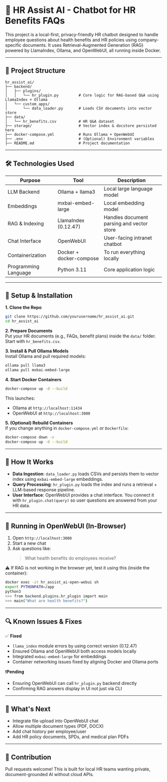 # 🧠 HR Assist AI - Chatbot for HR Benefits FAQs  
This project is a local-first, privacy-friendly HR chatbot designed to handle employee questions about health benefits and HR policies using company-specific documents. It uses Retrieval-Augmented Generation (RAG) powered by LlamaIndex, Ollama, and OpenWebUI, all running inside Docker.

---

## 📁 Project Structure  
```
hr_assist_ai/  
├── backend/  
│   ├── plugins/  
│   │   └── hr_plugin.py         # Core logic for RAG-based Q&A using LlamaIndex + Ollama  
│   └── custom_apps/  
│       └── data_loader.py       # Loads CSV documents into vector store  
├── data/  
│   └── hr_benefits.csv          # HR Q&A dataset  
├── storage/                     # Vector index & docstore persisted here  
├── docker-compose.yml           # Runs Ollama + OpenWebUI  
├── .env                         # (Optional) Environment variables  
├── README.md                    # Project documentation  
```

---

## 🛠️ Technologies Used  
| **Purpose**                | **Tool**                | **Description**                                    |
|---------------------------|-------------------------|----------------------------------------------------|
| LLM Backend               | Ollama + llama3         | Local large language model                         |
| Embeddings                | mxbai-embed-large       | Local embedding model                              |
| RAG & Indexing            | LlamaIndex (0.12.47)    | Handles document parsing and vector store          |
| Chat Interface            | OpenWebUI               | User-facing intranet chatbot                       |
| Containerization          | Docker + docker-compose | To run everything locally                          |
| Programming Language      | Python 3.11             | Core application logic                             |

---

## 🔁 Setup & Installation  

**1. Clone the Repo**  
```bash
git clone https://github.com/yourusername/hr_assist_ai.git  
cd hr_assist_ai  
```

**2. Prepare Documents**  
Put your HR documents (e.g., FAQs, benefit plans) inside the `data/` folder. Start with `hr_benefits.csv`.

**3. Install & Pull Ollama Models**  
Install Ollama and pull required models:  
```bash
ollama pull llama3  
ollama pull mxbai-embed-large  
```

**4. Start Docker Containers**  
```bash
docker-compose up -d --build  
```  
This launches:  
- Ollama at `http://localhost:11434`  
- OpenWebUI at `http://localhost:3000`

**5. (Optional) Rebuild Containers**  
If you change anything in `docker-compose.yml` or `Dockerfile`:  
```bash
docker-compose down -v  
docker-compose up -d --build  
```

---

## 🧠 How It Works  

- **Data Ingestion**: `data_loader.py` loads CSVs and persists them to vector index using `mxbai-embed-large` embeddings.  
- **Query Processing**: `hr_plugin.py` loads the index and runs a retrieval + LLM-based response pipeline.  
- **User Interface**: OpenWebUI provides a chat interface. You connect it with `hr_plugin.chat(query)` so user questions are answered from your HR data.

---

## 🧪 Running in OpenWebUI (In-Browser)  

1. Open `http://localhost:3000`  
2. Start a new chat  
3. Ask questions like:  
   > What health benefits do employees receive?

⚠️ If RAG is not working in the browser yet, test it using this (inside the container):  
```bash
docker exec -it hr_assist_ai-open-webui sh  
export PYTHONPATH=/app  
python3  
>>> from backend.plugins.hr_plugin import main  
>>> main("What are health benefits?")  
```

---

## 🔍 Known Issues & Fixes  

✅ **Fixed**  
- `llama_index` module errors by using correct version (0.12.47)  
- Ensured Ollama and OpenWebUI both access models locally  
- Integrated `mxbai-embed-large` for embeddings  
- Container networking issues fixed by aligning Docker and Ollama ports  

❗**Pending**  
- Ensuring OpenWebUI can call `hr_plugin.py` backend directly  
- Confirming RAG answers display in UI not just via CLI  

---

## 🚀 What's Next  

- Integrate file upload into OpenWebUI chat  
- Allow multiple document types (PDF, DOCX)  
- Add chat history per employee/user  
- Add HR policy documents, SPDs, and medical plan PDFs  

---

## 🤝 Contribution  
Pull requests welcome! This is built for local HR teams wanting private, document-grounded AI without cloud APIs.